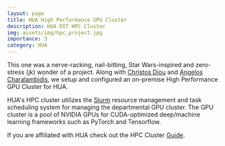 ```yaml
---
layout: page
title: HUA High Performance GPU Cluster
description: HUA DIT HPC Cluster
img: assets/img/hpc_project.jpg
importance: 3
category: HUA
---
```


This one was a nerve-racking, nail-bitting, Star Wars-inspired and zero-stress (jk) wonder of a project.
Along with [Christos Diou](https://diou.github.io) and [Angelos Charalambidis](https://www.linkedin.com/in/acharal/), we 
setup and configured an on-premise High Performance GPU Cluster for HUA.

HUA's HPC cluster utilizes the [Slurm](https://slurm.schedmd.com/) resource management and
task scheduling system for managing the departmental GPU cluster. The GPU cluster is a pool
of NVIDIA GPUs for CUDA-optimized deep/machine learning frameworks such as
PyTorch and Tensorflow. 

If you are affiliated with HUA check out the HPC Cluster [Guide](https://gitlab.hua.gr/hpc/hpc-cluster-guide). 

